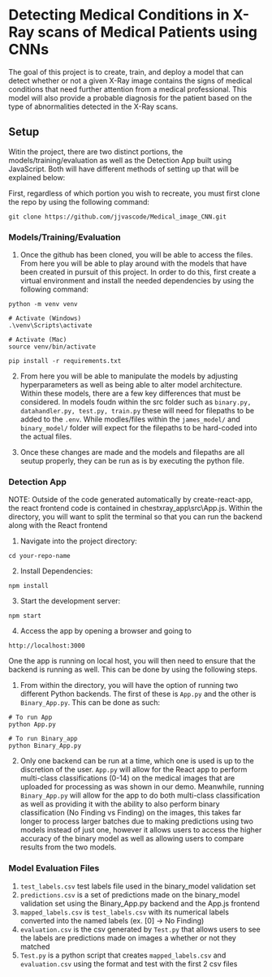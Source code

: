 # Detecting Medical Conditions in X-Ray scans of Medical Patients using CNNs
The goal of this project is to create, train, and deploy a model that can detect whether or not a given X-Ray image contains the signs of medical conditions that need further attention from a medical professional. This model will also provide a probable diagnosis for the patient based on the type of abnormalities detected in the X-Ray scans.

## Setup 

Witin the project, there are two distinct portions, the models/training/evaluation as well as the Detection App built using JavaScript. Both will have different methods of setting up that will be explained below: 

First, regardless of which portion you wish to recreate, you must first clone the repo by using the following command:
```
git clone https://github.com/jjvascode/Medical_image_CNN.git
```

### Models/Training/Evaluation

1. Once the github has been cloned, you will be able to access the files. From here you will be able to play around with the models that have been created in pursuit of this project. In order to do this, first create a virtual environment and install the needed dependencies by using the following command: 
```
python -m venv venv

# Activate (Windows)
.\venv\Scripts\activate

# Activate (Mac)
source venv/bin/activate

pip install -r requirements.txt
```

2. From here you will be able to manipulate the models by adjusting hyperparameters as well as being able to alter model architecture. Within these models, there are a few key differences that must be considered. In models foudn within the src folder such as ```binary.py, datahandler.py, test.py, train.py``` these will need for filepaths to be added to the ```.env```. While modles/files within the ```james_model/``` and ```binary_model/``` folder will expect for the filepaths to be hard-coded into the actual files. 

3. Once these changes are made and the models and filepaths are all seutup properly, they can be run as is by executing the python file. 

### Detection App

NOTE: Outside of the code generated automatically by create-react-app, the react frontend code is contained in chestxray_app\src\App.js. 
Within the directory, you will want to split the terminal so that you can run the backend along with the React frontend

1. Navigate into the project directory: 
```
cd your-repo-name
```

2. Install Dependencies:
```
npm install
```

3. Start the development server: 
```
npm start
```

4. Access the app by opening a browser and going to 
```
http://localhost:3000
```
One the app is running on local host, you will then need to ensure that the backend is running as well. This can be done by using the following steps. 

1. From within the directory, you will have the option of running two different Python backends. The first of these is ```App.py``` and the other is ```Binary_App.py```. This can be done as such:
```
# To run App
python App.py

# To run Binary_app
python Binary_App.py
```

2. Only one backend can be run at a time, which one is used is up to the discretion of the user. ```App.py``` will allow for the React app to perform multi-class classifications (0-14) on the medical images that are uploaded for processing as was shown in our demo. Meanwhile, running ```Binary_App.py``` will allow for the app to do both multi-class classification as well as providing it with the ability to also perform binary classification (No Finding vs Finding) on the images, this takes far longer to process larger batches due to making predictions using two models instead of just one, however it allows users to access the higher accuracy of the binary model as well as allowing users to compare results from the two models.

### Model Evaluation Files
1. ```test_labels.csv``` test labels file used in the binary_model validation set
2. ```predictions.csv``` is a set of predictions made on the binary_model validation set using the Binary_App.py backend and the App.js frontend
3. ```mapped_labels.csv``` is ```test_labels.csv``` with its numerical labels converted into the named labels (ex. [0] -> No Finding)
4. ```evaluation.csv``` is the csv generated by ```Test.py``` that allows users to see the labels are predictions made on images a whether or not they matched
5. ```Test.py``` is a python script that creates ```mapped_labels.csv``` and ```evaluation.csv``` using the format and test with the first 2 csv files